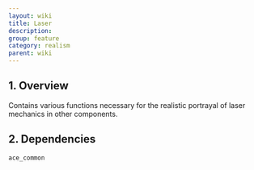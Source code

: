 ```yaml
---
layout: wiki
title: Laser
description: 
group: feature
category: realism
parent: wiki
---
```


## 1. Overview

Contains various functions necessary for the realistic portrayal of laser mechanics in other components.

## 2. Dependencies

`ace_common`
